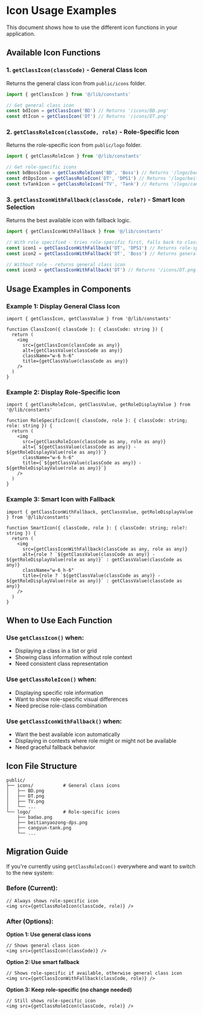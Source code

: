 # Icon Usage Examples

This document shows how to use the different icon functions in your application.

## Available Icon Functions

### 1. `getClassIcon(classCode)` - General Class Icon
Returns the general class icon from `public/icons` folder.

```typescript
import { getClassIcon } from '@/lib/constants'

// Get general class icon
const bdIcon = getClassIcon('BD') // Returns '/icons/BD.png'
const dtIcon = getClassIcon('DT') // Returns '/icons/DT.png'
```

### 2. `getClassRoleIcon(classCode, role)` - Role-Specific Icon
Returns the role-specific icon from `public/logo` folder.

```typescript
import { getClassRoleIcon } from '@/lib/constants'

// Get role-specific icons
const bdBossIcon = getClassRoleIcon('BD', 'Boss') // Returns '/logo/badao.png'
const dtDpsIcon = getClassRoleIcon('DT', 'DPS1') // Returns '/logo/beitianyaozong-dps.png'
const tvTankIcon = getClassRoleIcon('TV', 'Tank') // Returns '/logo/cangyun-tank.png'
```

### 3. `getClassIconWithFallback(classCode, role?)` - Smart Icon Selection
Returns the best available icon with fallback logic.

```typescript
import { getClassIconWithFallback } from '@/lib/constants'

// With role specified - tries role-specific first, falls back to class icon
const icon1 = getClassIconWithFallback('DT', 'DPS1') // Returns role-specific icon
const icon2 = getClassIconWithFallback('DT', 'Boss') // Returns general class icon

// Without role - returns general class icon
const icon3 = getClassIconWithFallback('DT') // Returns '/icons/DT.png'
```

## Usage Examples in Components

### Example 1: Display General Class Icon
```tsx
import { getClassIcon, getClassValue } from '@/lib/constants'

function ClassIcon({ classCode }: { classCode: string }) {
  return (
    <img 
      src={getClassIcon(classCode as any)}
      alt={getClassValue(classCode as any)}
      className="w-6 h-6"
      title={getClassValue(classCode as any)}
    />
  )
}
```

### Example 2: Display Role-Specific Icon
```tsx
import { getClassRoleIcon, getClassValue, getRoleDisplayValue } from '@/lib/constants'

function RoleSpecificIcon({ classCode, role }: { classCode: string; role: string }) {
  return (
    <img 
      src={getClassRoleIcon(classCode as any, role as any)}
      alt={`${getClassValue(classCode as any)} - ${getRoleDisplayValue(role as any)}`}
      className="w-6 h-6"
      title={`${getClassValue(classCode as any)} - ${getRoleDisplayValue(role as any)}`}
    />
  )
}
```

### Example 3: Smart Icon with Fallback
```tsx
import { getClassIconWithFallback, getClassValue, getRoleDisplayValue } from '@/lib/constants'

function SmartIcon({ classCode, role }: { classCode: string; role?: string }) {
  return (
    <img 
      src={getClassIconWithFallback(classCode as any, role as any)}
      alt={role ? `${getClassValue(classCode as any)} - ${getRoleDisplayValue(role as any)}` : getClassValue(classCode as any)}
      className="w-6 h-6"
      title={role ? `${getClassValue(classCode as any)} - ${getRoleDisplayValue(role as any)}` : getClassValue(classCode as any)}
    />
  )
}
```

## When to Use Each Function

### Use `getClassIcon()` when:
- Displaying a class in a list or grid
- Showing class information without role context
- Need consistent class representation

### Use `getClassRoleIcon()` when:
- Displaying specific role information
- Want to show role-specific visual differences
- Need precise role-class combination

### Use `getClassIconWithFallback()` when:
- Want the best available icon automatically
- Displaying in contexts where role might or might not be available
- Need graceful fallback behavior

## Icon File Structure

```
public/
├── icons/           # General class icons
│   ├── BD.png
│   ├── DT.png
│   ├── TV.png
│   └── ...
└── logo/            # Role-specific icons
    ├── badao.png
    ├── beitianyaozong-dps.png
    ├── cangyun-tank.png
    └── ...
```

## Migration Guide

If you're currently using `getClassRoleIcon()` everywhere and want to switch to the new system:

### Before (Current):
```tsx
// Always shows role-specific icon
<img src={getClassRoleIcon(classCode, role)} />
```

### After (Options):

**Option 1: Use general class icons**
```tsx
// Shows general class icon
<img src={getClassIcon(classCode)} />
```

**Option 2: Use smart fallback**
```tsx
// Shows role-specific if available, otherwise general class icon
<img src={getClassIconWithFallback(classCode, role)} />
```

**Option 3: Keep role-specific (no change needed)**
```tsx
// Still shows role-specific icon
<img src={getClassRoleIcon(classCode, role)} />
``` 